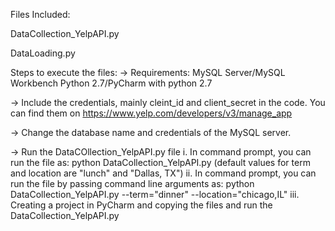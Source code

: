 Files Included:

DataCollection_YelpAPI.py


DataLoading.py


Steps to execute the files:
-> Requirements:
    MySQL Server/MySQL Workbench
    Python 2.7/PyCharm with python 2.7
    
-> Include the credentials, mainly cleint_id and client_secret in the code. 
   You can find them on https://www.yelp.com/developers/v3/manage_app

-> Change the database name and credentials of the MySQL server.

-> Run the DataCOllection_YelpAPI.py file 
    i. In command prompt, you can run the file as: python DataCollection_YelpAPI.py (default values for term and location are "lunch" and        "Dallas, TX")
    ii. In command prompt, you can run the file by passing command line arguments as:
        python DataCollection_YelpAPI.py --term="dinner" --location="chicago,IL"
    iii. Creating a project in PyCharm and copying the files and run the DataCollection_YelpAPI.py
